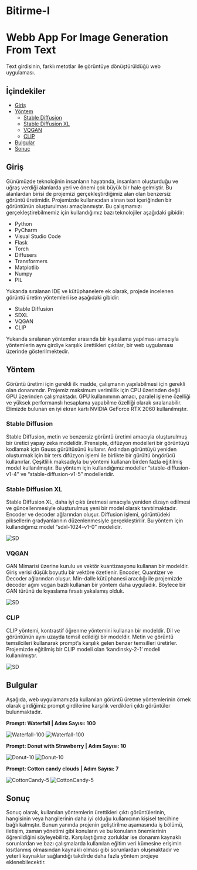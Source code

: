 # Bitirme-I

# Webb App For Image Generation From Text

Text girdisinin, farklı metotlar ile görüntüye dönüştürüldüğü web uygulaması.

## İçindekiler

- [Giriş](#giriş)
- [Yöntem](#yöntem)
  - [Stable Diffusion](#stable-diffusion)
  - [Stable Diffusion XL](#stable-diffusion-xl)
  - [VQGAN](#vqgan)
  - [CLIP](#clip)
- [Bulgular](#bulgular)
- [Sonuç](#sonuç)

## Giriş

Günümüzde teknolojinin insanların hayatında, insanların oluşturduğu ve uğraş verdiği alanlarda yeri ve önemi çok büyük bir hale gelmiştir. Bu alanlardan birisi de projemizi gerçekleştirdiğimiz alan olan benzersiz görüntü üretimidir. Projemizde kullanıcıdan alınan text içeriğinden bir görüntünün oluşturulması amaçlanmıştır. Bu çalışmamızı gerçekleştirebilmemiz için kullandığımız bazı teknolojiler aşağıdaki gibidir:

- Python
- PyCharm
- Visual Studio Code
- Flask
- Torch
- Diffusers
- Transformers
- Matplotlib
- Numpy
- PIL

Yukarıda sıralanan IDE ve kütüphanelere ek olarak, projede incelenen görüntü üretim yöntemleri ise aşağıdaki gibidir:

- Stable Diffusion
- SDXL
- VQGAN
- CLIP

Yukarıda sıralanan yöntemler arasında bir kıyaslama yapılması amacıyla yöntemlerin aynı girdiye karşılık ürettikleri çıktılar, bir web uygulaması üzerinde gösterilmektedir.

## Yöntem

Görüntü üretimi için gerekli ilk madde, çalışmanın yapılabilmesi için gerekli olan donanımdır. Projemiz maksimum verimlilik için CPU üzerinden değil GPU üzerinden çalışmaktadır. GPU kullanımının amacı, paralel işleme özelliği ve yüksek performanslı hesaplama yapabilme özelliği olarak sıralanabilir. Elimizde bulunan en iyi ekran kartı NVIDIA GeForce RTX 2060 kullanılmıştır.

### Stable Diffusion

Stable Diffusion, metin ve benzersiz görüntü üretimi amacıyla oluşturulmuş bir üretici yapay zeka modelidir. Prensipte, difüzyon modelleri bir görüntüyü kodlamak için Gauss gürültüsünü kullanır. Ardından görüntüyü yeniden oluşturmak için bir ters difüzyon işlemi ile birlikte bir gürültü öngörücü kullanırlar. Çeşitlilik maksadıyla bu yöntemi kullanan birden fazla eğitilmiş model kullanılmıştır. Bu yöntem için kullandığımız modeller “stable-diffusion-v1-4” ve “stable-diffusion-v1-5” modelleridir.

### Stable Diffusion XL

Stable Diffusion XL, daha iyi çıktı üretmesi amacıyla yeniden dizayn edilmesi ve güncellenmesiyle oluşturulmuş yeni bir model olarak tanıtılmaktadır.  Encoder ve decoder ağlarından oluşur. Diffusion işlemi, görüntüdeki piksellerin gradyanlarının düzenlenmesiyle gerçekleştirilir. Bu yöntem için kullandığımız model “sdxl-1024-v1-0” modelidir.

![SD](images/architectureSD.jpg)

### VQGAN

GAN Mimarisi üzerine kurulu ve vektör kuantizasyonu kullanan bir modeldir. Giriş verisi düşük boyutlu bir vektöre özetlenir. Encoder, Quantizer ve Decoder ağlarından oluşur. Min-dalle kütüphanesi aracılığı ile projemizde decoder ağını vqgan bazlı kullanan bir yöntem daha uyguladık. Böylece bir GAN türünü de kıyaslama fırsatı yakalamış olduk.

![SD](images/architectureGAN.png)

### CLIP

CLIP yöntemi, kontrastif öğrenme yöntemini kullanan bir modeldir. Dil ve görüntünün aynı uzayda temsil edildiği bir modeldir.  Metin ve görüntü temsilcileri kullanarak prompt’a karşılık gelen benzer temsilleri üretirler. Projemizde eğitilmiş bir CLIP modeli olan ‘kandinsky-2-1’ modeli kullanılmıştır. 

![SD](images/architectureCLIP.png)


## Bulgular

Aşağıda, web uygulamamızda kullanılan görüntü üretme yöntemlerinin örnek olarak girdiğimiz prompt girdilerine karşılık verdikleri çıktı görüntüler bulunmaktadır.

**Prompt: Waterfall | Adım Sayısı: 100**

![Waterfall-100](images/waterfall.png)
![Waterfall-100](images/waterfall1.png)

**Prompt: Donut with Strawberry | Adım Sayısı: 10**

![Donut-10](images/donut.png)
![Donut-10](images/donut2.png)

**Prompt: Cotton candy clouds | Adım Sayısı: 7**

![CottonCandy-5](images/cloud.png)
![CottonCandy-5](images/cloud2.png)

## Sonuç

Sonuç olarak, kullanılan yöntemlerin ürettikleri çıktı görüntülerinin, hangisinin veya hangilerinin daha iyi olduğu kullanıcının kişisel tercihine bağlı kalmıştır. Bunun yanında projenin geliştirilme aşamasında iş bölümü, iletişim, zaman yönetimi gibi konuların ve bu konuların önemlerinin öğrenildiğini söyleyebiliriz. Karşılaştığımız zorluklar ise donanım kaynaklı sorunlardan ve bazı çalışmalarda kullanılan eğitim veri kümesine erişimin kısıtlanmış olmasından kaynaklı olması gibi sorunlardan oluşmaktadır ve yeterli kaynaklar sağlandığı takdirde daha fazla yöntem projeye eklenebilecektir.


